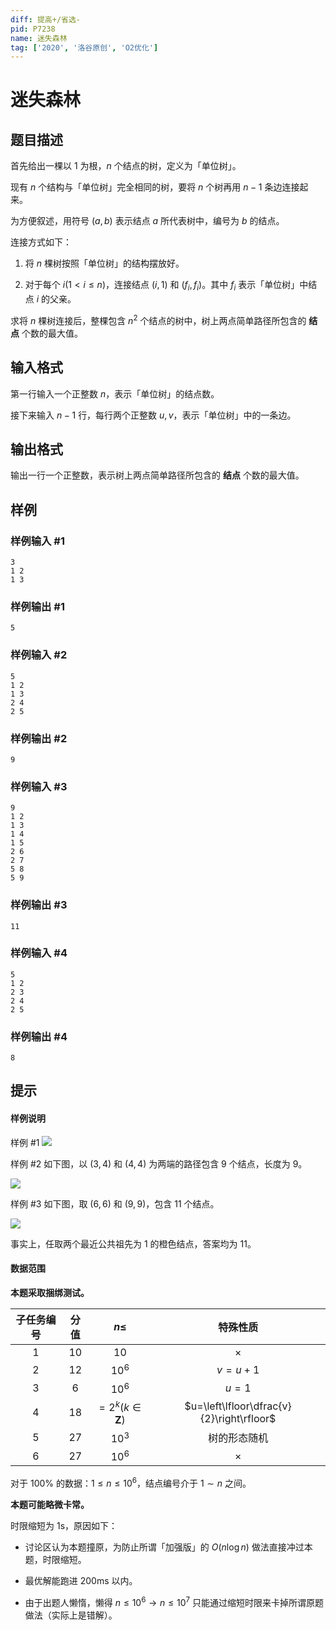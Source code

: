 ```yaml
---
diff: 提高+/省选-
pid: P7238
name: 迷失森林
tag: ['2020', '洛谷原创', 'O2优化']
---
```

# 迷失森林
## 题目描述

首先给出一棵以 $1$ 为根，$n$ 个结点的树，定义为「单位树」。

现有 $n$ 个结构与「单位树」完全相同的树，要将 $n$ 个树再用 $n-1$ 条边连接起来。

为方便叙述，用符号 $(a,b)$ 表示结点 $a$ 所代表树中，编号为 $b$ 的结点。

连接方式如下：

1. 将 $n$ 棵树按照「单位树」的结构摆放好。

2. 对于每个 $i(1<i\leq n)$，连接结点 $(i,1)$ 和 $(f_i,f_i)$。其中 $f_i$ 表示「单位树」中结点 $i$ 的父亲。

求将 $n$ 棵树连接后，整棵包含 $n^2$ 个结点的树中，树上两点简单路径所包含的 **结点** 个数的最大值。
## 输入格式

第一行输入一个正整数 $n$，表示「单位树」的结点数。

接下来输入 $n-1$ 行，每行两个正整数 $u,v$，表示「单位树」中的一条边。
## 输出格式

输出一行一个正整数，表示树上两点简单路径所包含的 **结点** 个数的最大值。
## 样例

### 样例输入 #1
```
3
1 2
1 3
```
### 样例输出 #1
```
5
```
### 样例输入 #2
```
5
1 2
1 3
2 4
2 5
```
### 样例输出 #2
```
9
```
### 样例输入 #3
```
9
1 2
1 3
1 4
1 5
2 6
2 7
5 8
5 9
```
### 样例输出 #3
```
11
```
### 样例输入 #4
```
5
1 2
2 3
2 4
2 5
```
### 样例输出 #4
```
8
```
## 提示

#### 样例说明

样例 #1 ![](https://i.loli.net/2021/10/24/QRqkpeC7u4dYA5o.png)

样例 #2 如下图，以 $(3,4)$ 和 $(4,4)$ 为两端的路径包含 $9$ 个结点，长度为 $9$。

![](https://i.loli.net/2021/10/24/2IVR9ZXuNcdzTQp.png)

样例 #3 如下图，取 $(6,6)$ 和 $(9,9)$，包含 $11$ 个结点。

![](https://i.loli.net/2021/10/24/th8CWcbxQEGVXRm.png)

事实上，任取两个最近公共祖先为 $1$ 的橙色结点，答案均为 $11$。

#### 数据范围

**本题采取捆绑测试。**

| 子任务编号 | 分值 | $n\le$ | 特殊性质 |
| :----------: | :----------: | :----------: | :----------: |
| $1$ | $10$ | $10$ | $\times$ |
| $2$ | $12$ | $10^6$ | $v=u+1$ |
| $3$ | $6$ | $10^6$ | $u=1$ |
| $4$ | $18$ | $=2^k(k\in\mathbf{Z})$ | $u=\left\lfloor\dfrac{v}{2}\right\rfloor$ |
| $5$ | $27$ | $10^3$ | 树的形态随机 |
| $6$ | $27$ | $10^6$ | $\times$ |

对于 $100\%$ 的数据：$1\leq n\leq10^6$，结点编号介于 $1\sim n$ 之间。

**本题可能略微卡常。**

时限缩短为 1s，原因如下：

- 讨论区认为本题撞原，为防止所谓「加强版」的 $O(n\log n)$ 做法直接冲过本题，时限缩短。

- 最优解能跑进 200ms 以内。

- 由于出题人懒惰，懒得 $n\le10^6\rightarrow n\le10^7$ 只能通过缩短时限来卡掉所谓原题做法（实际上是错解）。
